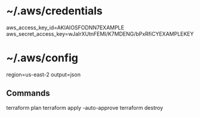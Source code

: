 # ~/.aws/credentials

aws_access_key_id=AKIAIOSFODNN7EXAMPLE
aws_secret_access_key=wJalrXUtnFEMI/K7MDENG/bPxRfiCYEXAMPLEKEY


# ~/.aws/config
region=us-east-2
output=json

## Commands

terraform plan
terraform apply -auto-approve
terraform destroy
